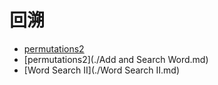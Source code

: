 # **回溯**

* [permutations2](./permutations2.md)
* [permutations2](./Add and Search Word.md) 
* [Word Search II](./Word Search II.md) 